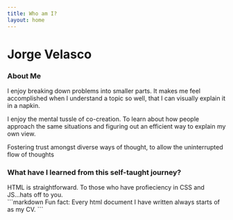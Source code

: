 ```yaml
---
title: Who am I?
layout: home
---
```


<h1>Jorge Velasco </h1>

<h3> About Me </h3>

<p>I enjoy breaking down problems into smaller parts. It makes me feel accomplished when I understand a topic so well, that I can visually explain it in a napkin.</p>
<p></p>  
<p>I enjoy the mental tussle of co-creation. To learn about how people approach the same situations and figuring out an efficient way to explain my own view.</p> 
<p></p>  
<p>Fostering trust amongst diverse ways of thought, to allow the uninterrupted flow of thoughts </p>

<p></p>  
<h3> What have I learned from this self-taught journey? </h3>

<div class="code-example" markdown="1">
HTML is straightforward. To those who have profieciency in CSS and JS...hats off to you.
</div>
```markdown
Fun fact: Every html document I have written always starts of as my CV. 
```




